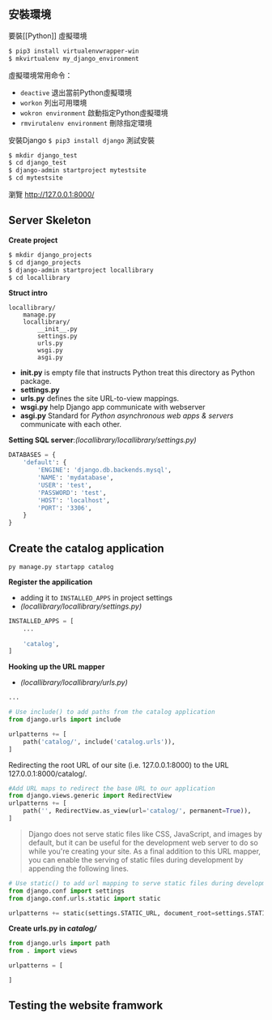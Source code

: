 ## 安裝環境

要裝[[Python]]
虛擬環境
```bash
$ pip3 install virtualenvwrapper-win
$ mkvirtualenv my_django_environment
```

虛擬環境常用命令：
* `deactive` 退出當前Python虛擬環境
* `workon` 列出可用環境
* `wokron environment` 啟動指定Python虛擬環境
* `rmvirutalenv environment` 刪除指定環境

安裝Django
`$ pip3 install django`
測試安裝
```bash
$ mkdir django_test
$ cd django_test
$ django-admin startproject mytestsite
$ cd mytestsite
```
瀏覽 http://127.0.0.1:8000/

## Server Skeleton

**Create project**
```bash
$ mkdir django_projects
$ cd django_projects
$ django-admin startproject locallibrary
$ cd locallibrary
```

**Struct intro**
```
locallibrary/
    manage.py
    locallibrary/
        __init__.py
        settings.py
        urls.py
        wsgi.py
        asgi.py
```
* **__init__.py** is empty file that instructs Python treat this directory as Python package.
* **settings.py**
* **urls.py** defines the site URL-to-view mappings.
* **wsgi.py** help Django app communicate with webserver 
* **asgi.py** Standard for *Python asynchronous web apps & servers* communicate with each other.

**Setting SQL server**:*(locallibrary/locallibrary/settings.py)*
```python
DATABASES = {
    'default': {
        'ENGINE': 'django.db.backends.mysql',
        'NAME': 'mydatabase',
        'USER': 'test',
        'PASSWORD': 'test',
        'HOST': 'localhost',
        'PORT': '3306',
    }
}
```

## Create the catalog application
`py manage.py startapp catalog`

**Register the appilication**
* adding it to `INSTALLED_APPS` in project settings
* *(locallibrary/locallibrary/settings.py)*
```python
INSTALLED_APPS = [
	...
	
    'catalog',
]
```

**Hooking up the URL mapper**
* *(locallibrary/locallibrary/urls.py)*
```python
...

# Use include() to add paths from the catalog application 
from django.urls import include

urlpatterns += [
    path('catalog/', include('catalog.urls')),
]
```

Redirecting the root URL of our site (i.e. 127.0.0.1:8000) to the URL 127.0.0.1:8000/catalog/.
```python
#Add URL maps to redirect the base URL to our application
from django.views.generic import RedirectView
urlpatterns += [
    path('', RedirectView.as_view(url='catalog/', permanent=True)),
]
```

> Django does not serve static files like CSS, JavaScript, and images by default, but it can be useful for the development web server to do so while you're creating your site. As a final addition to this URL mapper, you can enable the serving of static files during development by appending the following lines. 
```python
# Use static() to add url mapping to serve static files during development (only)
from django.conf import settings
from django.conf.urls.static import static

urlpatterns += static(settings.STATIC_URL, document_root=settings.STATIC_ROOT)
```

**Create urls.py in *catalog/***
```python
from django.urls import path
from . import views

urlpatterns = [

]
```

## Testing the website framwork